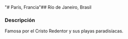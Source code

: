 "# París, Francia"## Río de Janeiro, Brasil

### Descripción
Famosa por el Cristo Redentor y sus playas paradisíacas.
